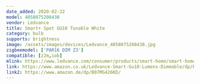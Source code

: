 ```yaml
---
date_added: 2020-02-22
model: 4058075208438
vendor: Ledvance
title: Smart+ Spot GU10 Tunable White
category: bulb
supports: brightness
image: /assets/images/devices/Ledvance_4058075208438.jpg
zigbeemodel: ['PAR16 DIM Z3']
compatible: [z2m,iob]
mlink: https://www.ledvance.com/consumer/products/smart-home/smart-home-products-with-zigbee-technology/smart-home-lamps/reflector-lamps-with-zigbee-technology/smart-spot-gu10-tunable-white/index.jsp
link: https://www.amazon.co.uk/Ledvance-Smart-Gu10-Lumens-Dimmable/dp/B07MG426KD/
link2: https://www.amazon.de/dp/B07MG426KD/
---
```

